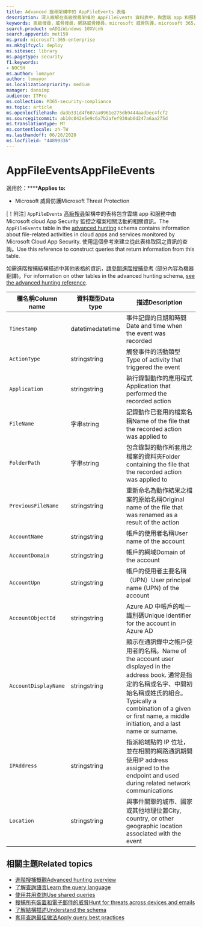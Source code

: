 ```yaml
---
title: Advanced 搜尋架構中的 AppFileEvents 表格
description: 深入瞭解在高級搜尋架構的 AppFileEvents 資料表中，與雲端 app 和服務相關聯的檔案相關事件
keywords: 高級搜尋，威脅搜尋，網路威脅搜尋，microsoft 威脅防護，microsoft 365，mtp，m365，搜尋，查詢，遙測，架構參考，kusto，table，欄，資料類型，描述，AppFileEvents，Cloud App Security，MCAS
search.product: eADQiWindows 10XVcnh
search.appverid: met150
ms.prod: microsoft-365-enterprise
ms.mktglfcycl: deploy
ms.sitesec: library
ms.pagetype: security
f1.keywords:
- NOCSH
ms.author: lomayor
author: lomayor
ms.localizationpriority: medium
manager: dansimp
audience: ITPro
ms.collection: M365-security-compliance
ms.topic: article
ms.openlocfilehash: da3b331d4f607aa0961e275db9444aadbec4fcf2
ms.sourcegitcommit: ab10c042e5e9c6a7b2afef930ab0d247a6aa275d
ms.translationtype: MT
ms.contentlocale: zh-TW
ms.lasthandoff: 06/26/2020
ms.locfileid: "44899336"
---
```

# <a name="appfileevents"></a><span data-ttu-id="a8ca0-104">AppFileEvents</span><span class="sxs-lookup"><span data-stu-id="a8ca0-104">AppFileEvents</span></span>

<span data-ttu-id="a8ca0-105">適用於：\*\*\*\*</span><span class="sxs-lookup"><span data-stu-id="a8ca0-105">**Applies to:**</span></span>
- <span data-ttu-id="a8ca0-106">Microsoft 威脅防護</span><span class="sxs-lookup"><span data-stu-id="a8ca0-106">Microsoft Threat Protection</span></span>

<span data-ttu-id="a8ca0-107">[！附注] `AppFileEvents` [高級搜尋](advanced-hunting-overview.md)架構中的表格包含雲端 app 和服務中由 Microsoft cloud App Security 監控之檔案相關活動的相關資訊。</span><span class="sxs-lookup"><span data-stu-id="a8ca0-107">The `AppFileEvents` table in the [advanced hunting](advanced-hunting-overview.md) schema contains information about file-related activities in cloud apps and services monitored by Microsoft Cloud App Security.</span></span> <span data-ttu-id="a8ca0-108">使用這個參考來建立從此表格取回之資訊的查詢。</span><span class="sxs-lookup"><span data-stu-id="a8ca0-108">Use this reference to construct queries that return information from this table.</span></span>

<span data-ttu-id="a8ca0-109">如需進階搜捕結構描述中其他表格的資訊，[請參閱進階搜捕參考](advanced-hunting-schema-tables.md) (部分內容為機器翻譯)。</span><span class="sxs-lookup"><span data-stu-id="a8ca0-109">For information on other tables in the advanced hunting schema, [see the advanced hunting reference](advanced-hunting-schema-tables.md).</span></span>

| <span data-ttu-id="a8ca0-110">欄名稱</span><span class="sxs-lookup"><span data-stu-id="a8ca0-110">Column name</span></span> | <span data-ttu-id="a8ca0-111">資料類型</span><span class="sxs-lookup"><span data-stu-id="a8ca0-111">Data type</span></span> | <span data-ttu-id="a8ca0-112">描述</span><span class="sxs-lookup"><span data-stu-id="a8ca0-112">Description</span></span> |
|-------------|-----------|-------------|
| `Timestamp` | <span data-ttu-id="a8ca0-113">datetime</span><span class="sxs-lookup"><span data-stu-id="a8ca0-113">datetime</span></span> | <span data-ttu-id="a8ca0-114">事件記錄的日期和時間</span><span class="sxs-lookup"><span data-stu-id="a8ca0-114">Date and time when the event was recorded</span></span> |
| `ActionType` | <span data-ttu-id="a8ca0-115">string</span><span class="sxs-lookup"><span data-stu-id="a8ca0-115">string</span></span> | <span data-ttu-id="a8ca0-116">觸發事件的活動類型</span><span class="sxs-lookup"><span data-stu-id="a8ca0-116">Type of activity that triggered the event</span></span> |
| `Application` | <span data-ttu-id="a8ca0-117">string</span><span class="sxs-lookup"><span data-stu-id="a8ca0-117">string</span></span> | <span data-ttu-id="a8ca0-118">執行錄製動作的應用程式</span><span class="sxs-lookup"><span data-stu-id="a8ca0-118">Application that performed the recorded action</span></span> |
| `FileName` | <span data-ttu-id="a8ca0-119">字串</span><span class="sxs-lookup"><span data-stu-id="a8ca0-119">string</span></span> | <span data-ttu-id="a8ca0-120">記錄動作已套用的檔案名稱</span><span class="sxs-lookup"><span data-stu-id="a8ca0-120">Name of the file that the recorded action was applied to</span></span> |
| `FolderPath` | <span data-ttu-id="a8ca0-121">字串</span><span class="sxs-lookup"><span data-stu-id="a8ca0-121">string</span></span> | <span data-ttu-id="a8ca0-122">包含錄製的動作所套用之檔案的資料夾</span><span class="sxs-lookup"><span data-stu-id="a8ca0-122">Folder containing the file that the recorded action was applied to</span></span> |
| `PreviousFileName` | <span data-ttu-id="a8ca0-123">string</span><span class="sxs-lookup"><span data-stu-id="a8ca0-123">string</span></span> | <span data-ttu-id="a8ca0-124">重新命名為動作結果之檔案的原始名稱</span><span class="sxs-lookup"><span data-stu-id="a8ca0-124">Original name of the file that was renamed as a result of the action</span></span> |
| `AccountName` | <span data-ttu-id="a8ca0-125">string</span><span class="sxs-lookup"><span data-stu-id="a8ca0-125">string</span></span> | <span data-ttu-id="a8ca0-126">帳戶的使用者名稱</span><span class="sxs-lookup"><span data-stu-id="a8ca0-126">User name of the account</span></span> |
| `AccountDomain` | <span data-ttu-id="a8ca0-127">string</span><span class="sxs-lookup"><span data-stu-id="a8ca0-127">string</span></span> | <span data-ttu-id="a8ca0-128">帳戶的網域</span><span class="sxs-lookup"><span data-stu-id="a8ca0-128">Domain of the account</span></span> |
| `AccountUpn` | <span data-ttu-id="a8ca0-129">string</span><span class="sxs-lookup"><span data-stu-id="a8ca0-129">string</span></span> | <span data-ttu-id="a8ca0-130">帳戶的使用者主要名稱（UPN）</span><span class="sxs-lookup"><span data-stu-id="a8ca0-130">User principal name (UPN) of the account</span></span> |
| `AccountObjectId` | <span data-ttu-id="a8ca0-131">string</span><span class="sxs-lookup"><span data-stu-id="a8ca0-131">string</span></span> | <span data-ttu-id="a8ca0-132">Azure AD 中帳戶的唯一識別碼</span><span class="sxs-lookup"><span data-stu-id="a8ca0-132">Unique identifier for the account in Azure AD</span></span> |
| `AccountDisplayName` | <span data-ttu-id="a8ca0-133">string</span><span class="sxs-lookup"><span data-stu-id="a8ca0-133">string</span></span> | <span data-ttu-id="a8ca0-134">顯示在通訊錄中之帳戶使用者的名稱。</span><span class="sxs-lookup"><span data-stu-id="a8ca0-134">Name of the account user displayed in the address book.</span></span> <span data-ttu-id="a8ca0-135">通常是指定的名稱或名字、中間初始名稱或姓氏的組合。</span><span class="sxs-lookup"><span data-stu-id="a8ca0-135">Typically a combination of a given or first name, a middle initiation, and a last name or surname.</span></span> |
| `IPAddress` | <span data-ttu-id="a8ca0-136">string</span><span class="sxs-lookup"><span data-stu-id="a8ca0-136">string</span></span> | <span data-ttu-id="a8ca0-137">指派給端點的 IP 位址，並在相關的網路通訊期間使用</span><span class="sxs-lookup"><span data-stu-id="a8ca0-137">IP address assigned to the endpoint and used during related network communications</span></span> |
| `Location` | <span data-ttu-id="a8ca0-138">string</span><span class="sxs-lookup"><span data-stu-id="a8ca0-138">string</span></span> | <span data-ttu-id="a8ca0-139">與事件關聯的城市、國家或其他地理位置</span><span class="sxs-lookup"><span data-stu-id="a8ca0-139">City, country, or other geographic location associated with the event</span></span> |

## <a name="related-topics"></a><span data-ttu-id="a8ca0-140">相關主題</span><span class="sxs-lookup"><span data-stu-id="a8ca0-140">Related topics</span></span>
- [<span data-ttu-id="a8ca0-141">進階搜捕概觀</span><span class="sxs-lookup"><span data-stu-id="a8ca0-141">Advanced hunting overview</span></span>](advanced-hunting-overview.md)
- [<span data-ttu-id="a8ca0-142">了解查詢語言</span><span class="sxs-lookup"><span data-stu-id="a8ca0-142">Learn the query language</span></span>](advanced-hunting-query-language.md)
- [<span data-ttu-id="a8ca0-143">使用共用查詢</span><span class="sxs-lookup"><span data-stu-id="a8ca0-143">Use shared queries</span></span>](advanced-hunting-shared-queries.md)
- [<span data-ttu-id="a8ca0-144">搜捕所有裝置和電子郵件的威脅</span><span class="sxs-lookup"><span data-stu-id="a8ca0-144">Hunt for threats across devices and emails</span></span>](advanced-hunting-query-emails-devices.md)
- [<span data-ttu-id="a8ca0-145">了解結構描述</span><span class="sxs-lookup"><span data-stu-id="a8ca0-145">Understand the schema</span></span>](advanced-hunting-schema-tables.md)
- [<span data-ttu-id="a8ca0-146">套用查詢最佳做法</span><span class="sxs-lookup"><span data-stu-id="a8ca0-146">Apply query best practices</span></span>](advanced-hunting-best-practices.md)
